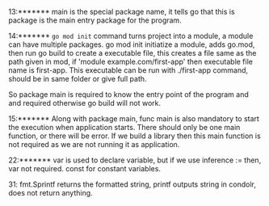 13:*******
main is the special package name, it tells go that this is package is the main entry package for the program.

14:*******
`go mod init` command turns project into a module, a module can have multiple packages.
go mod init initiatize a module, adds go.mod,
then run go build to create a executable file,
this creates a file same as the path given in mod, if 'module example.com/first-app' then executable file name is first-app.
This executable can be run with ./first-app command, should be in same folder or give full path.

So package main is required to know the entry point of the program and and required otherwise go build will not work.

15:*******
Along with package main, func main is also mandatory to start the execution when application starts.
There should only be one main function, or there will be error.
If we build a library then this main function is not required as we are not running it as application.

22:*******
var is used to declare variable, but if we use inference := then, var not required.
const for constant variables.

31:
fmt.Sprintf returns the formatted string, printf outputs string in condolr, does not return anything.
